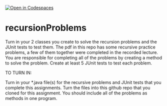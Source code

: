 [![Open in Codespaces](https://classroom.github.com/assets/launch-codespace-2972f46106e565e64193e422d61a12cf1da4916b45550586e14ef0a7c637dd04.svg)](https://classroom.github.com/open-in-codespaces?assignment_repo_id=17029167)
# recursionProblems
Turn in your 2 classes you create to solve the recursion problems and the JUnit tests to test them.
The pdf in this repo has some recursive practice problems, a few of them together were completed in the recorded lecture. 
You are responsible for completing all of the problems by creating a method to solve the problem.  Create at least 5 JUnit tests to test each problem.


TO TURN IN:

Turn in your *.java file(s) for the recursive problems and JUnit tests that you complete this assignments. 
Turn the files into this github repo that you cloned for this assignment.
You should include all of the problems as methods in one program.
